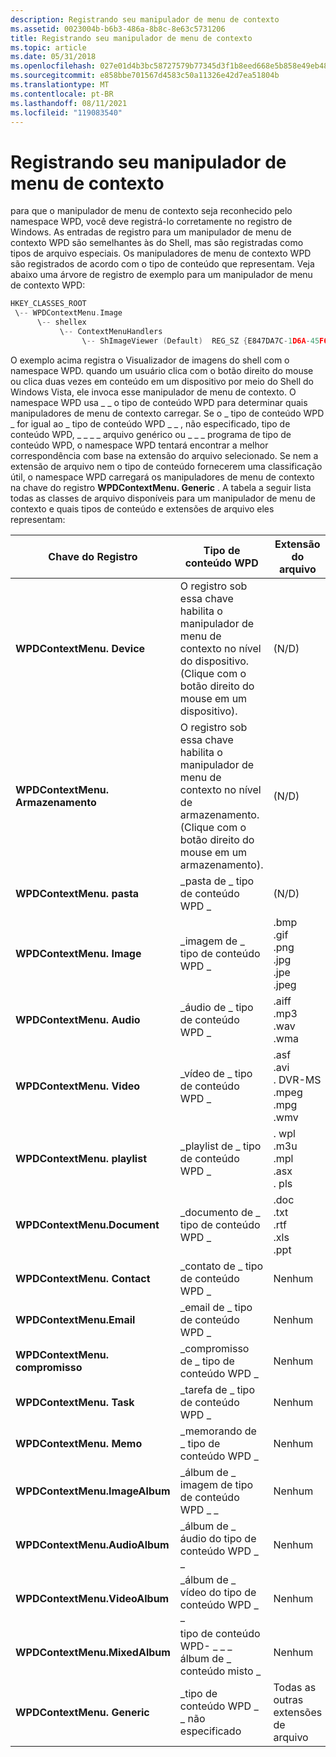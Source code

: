```yaml
---
description: Registrando seu manipulador de menu de contexto
ms.assetid: 0023004b-b6b3-486a-8b8c-8e63c5731206
title: Registrando seu manipulador de menu de contexto
ms.topic: article
ms.date: 05/31/2018
ms.openlocfilehash: 027e01d4b3bc58727579b77345d3f1b8eed668e5b858e49eb4859a40db9ad2d9
ms.sourcegitcommit: e858bbe701567d4583c50a11326e42d7ea51804b
ms.translationtype: MT
ms.contentlocale: pt-BR
ms.lasthandoff: 08/11/2021
ms.locfileid: "119083540"
---
```

# <a name="registering-your-context-menu-handler"></a>Registrando seu manipulador de menu de contexto

para que o manipulador de menu de contexto seja reconhecido pelo namespace WPD, você deve registrá-lo corretamente no registro de Windows. As entradas de registro para um manipulador de menu de contexto WPD são semelhantes às do Shell, mas são registradas como tipos de arquivo especiais. Os manipuladores de menu de contexto WPD são registrados de acordo com o tipo de conteúdo que representam. Veja abaixo uma árvore de registro de exemplo para um manipulador de menu de contexto WPD:


```C++
HKEY_CLASSES_ROOT
 \-- WPDContextMenu.Image
      \-- shellex
           \-- ContextMenuHandlers
                \-- ShImageViewer (Default)  REG_SZ {E847DA7C-1D6A-45F6-B725-CB260C236066}

```



O exemplo acima registra o Visualizador de imagens do shell com o namespace WPD. quando um usuário clica com o botão direito do mouse ou clica duas vezes em conteúdo em um dispositivo por meio do Shell do Windows Vista, ele invoca esse manipulador de menu de contexto. O namespace WPD usa \_ \_ o tipo de conteúdo WPD para determinar quais manipuladores de menu de contexto carregar. Se o \_ tipo de conteúdo WPD \_ for igual ao \_ tipo de conteúdo WPD \_ \_ , não especificado, tipo de conteúdo WPD, \_ \_ \_ \_ arquivo genérico ou \_ \_ \_ programa de tipo de conteúdo WPD, o namespace WPD tentará encontrar a melhor correspondência com base na extensão do arquivo selecionado. Se nem a extensão de arquivo nem o tipo de conteúdo fornecerem uma classificação útil, o namespace WPD carregará os manipuladores de menu de contexto na chave do registro **WPDContextMenu. Generic** . A tabela a seguir lista todas as classes de arquivo disponíveis para um manipulador de menu de contexto e quais tipos de conteúdo e extensões de arquivo eles representam:



| Chave do Registro                           | Tipo de conteúdo WPD                                                                                               | Extensão do arquivo                                                                                           |
|----------------------------------------|----------------------------------------------------------------------------------------------------------------|----------------------------------------------------------------------------------------------------------|
| **WPDContextMenu. Device**              | O registro sob essa chave habilita o manipulador de menu de contexto no nível do dispositivo. (Clique com o botão direito do mouse em um dispositivo).   | (N/D)                                                                                                    |
| **WPDContextMenu. Armazenamento**             | O registro sob essa chave habilita o manipulador de menu de contexto no nível de armazenamento. (Clique com o botão direito do mouse em um armazenamento). | (N/D)                                                                                                    |
| **WPDContextMenu. pasta**              | \_pasta de \_ tipo de conteúdo WPD \_                                                                                     | (N/D)                                                                                                    |
| **WPDContextMenu. Image**               | \_imagem de \_ tipo de conteúdo WPD \_                                                                                      | .bmp <br/> .gif <br/> .png <br/> .jpg <br/> .jpe <br/> .jpeg <br/>   |
| **WPDContextMenu. Audio**               | \_áudio de \_ tipo de conteúdo WPD \_                                                                                      | .aiff <br/> .mp3 <br/> .wav <br/> .wma <br/>                                     |
| **WPDContextMenu. Video**               | \_vídeo de \_ tipo de conteúdo WPD \_                                                                                      | .asf<br/> .avi <br/> . DVR-MS <br/> .mpeg <br/> .mpg <br/> .wmv <br/> |
| **WPDContextMenu. playlist**<br/> | \_playlist de \_ tipo de conteúdo WPD \_                                                                                   | . wpl <br/> .m3u <br/> .mpl <br/> .asx <br/> . pls <br/>                     |
| **WPDContextMenu.Document**            | \_documento de \_ tipo de conteúdo WPD \_                                                                                   | .doc <br/> .txt <br/> .rtf <br/> .xls <br/> .ppt <br/>                     |
| **WPDContextMenu. Contact**<br/>  | \_contato de \_ tipo de conteúdo WPD \_                                                                                    | Nenhum                                                                                                     |
| **WPDContextMenu.Email**               | \_email de \_ tipo de conteúdo WPD \_                                                                                      | Nenhum                                                                                                     |
| **WPDContextMenu. compromisso**         | \_compromisso de \_ tipo de conteúdo WPD \_                                                                                | Nenhum                                                                                                     |
| **WPDContextMenu. Task**                | \_tarefa de \_ tipo de conteúdo WPD \_                                                                                       | Nenhum                                                                                                     |
| **WPDContextMenu. Memo**                | \_memorando de \_ tipo de conteúdo WPD \_                                                                                       | Nenhum                                                                                                     |
| **WPDContextMenu.ImageAlbum**          | \_álbum de \_ imagem de tipo de conteúdo WPD \_ \_                                                                               | Nenhum                                                                                                     |
| **WPDContextMenu.AudioAlbum**          | \_álbum de \_ áudio do tipo de conteúdo WPD \_ \_                                                                               | Nenhum                                                                                                     |
| **WPDContextMenu.VideoAlbum**          | \_álbum de \_ vídeo do tipo de conteúdo WPD \_ \_                                                                               | Nenhum                                                                                                     |
| **WPDContextMenu.MixedAlbum**          | tipo de conteúdo WPD- \_ \_ \_ álbum de \_ conteúdo misto \_                                                                      | Nenhum                                                                                                     |
| **WPDContextMenu. Generic**             | \_tipo de conteúdo WPD \_ \_ não especificado                                                                                | Todas as outras extensões de arquivo                                                                                |



 

 

 




